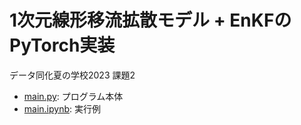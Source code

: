 # 1次元線形移流拡散モデル + EnKFのPyTorch実装

データ同化夏の学校2023 課題2

- [main.py](/main.py): プログラム本体
- [main.ipynb](/main.ipynb): 実行例